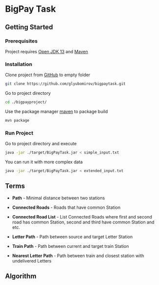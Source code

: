 # BigPay Task

## Getting Started

### Prerequisites
Project requires [Open JDK 13](https://www.azul.com/downloads/zulu-community/?&version=java-13&architecture=x86-64-bit&package=jdk) and [Maven](https://maven.apache.org/) 

### Installation
Clone project from [GitHub](https://github.com/glyubomirov/bigpaytask/) to empty folder

```bash
git clone https://github.com/glyubomirov/bigpaytask.git
```

Go to project directory

```bash
cd ./bigpayproject/
```

Use the package manager [maven](https://maven.apache.org/) to package build

```bash
mvn package
```

### Run Project
Go to project directory and execute

```bash
java -jar ./target/BigPayTask.jar < simple_input.txt
```

You can run it with more complex data
```bash
java -jar ./target/BigPayTask.jar < extended_input.txt
```


## Terms

* **Path** - Minimal distance between two stations

* **Connected Roads** - Roads that have common Station

* **Connected Road List** - List Connected Roads where first and second road has common Station, second and third have common Station and etc. 

* **Letter Path** - Path between source and target Letter Station

* **Train Path** - Path between current and target train Station

* **Nearest Letter Path** - Path between train and closest station with undelivered Letters

## Algorithm

